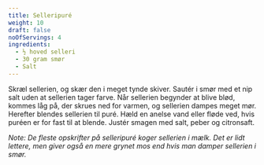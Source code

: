 ```yaml
---
title: Selleripuré
weight: 10
draft: false
noOfServings: 4
ingredients:
  - ½ hoved selleri
  - 30 gram smør
  - Salt
---
```


Skræl sellerien, og skær den i meget tynde skiver. Sautér i smør med et
nip salt uden at sellerien tager farve. Når sellerien begynder at blive
blød, kommes låg på, der skrues ned for varmen, og sellerien dampes
meget mør. Herefter blendes sellerien til puré. Hæld en anelse vand
eller fløde ved, hvis puréen er for fast til at blende. Justér smagen
med salt, peber og citronsaft.

*Note: De fleste opskrifter på selleripuré koger sellerien i mælk. Det
er lidt lettere, men giver også en mere grynet mos end hvis man damper
sellerien i smør.*

